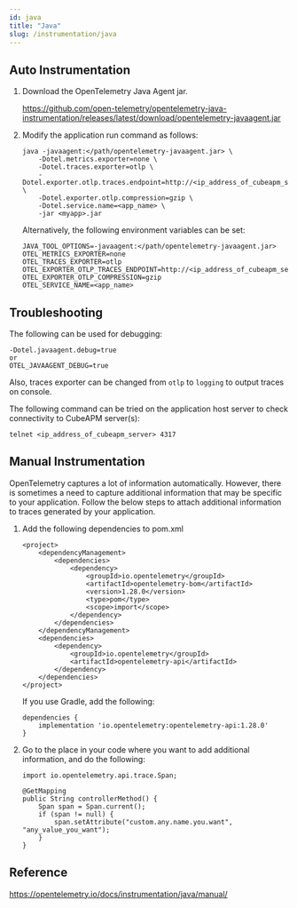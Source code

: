 ```yaml
---
id: java
title: "Java"
slug: /instrumentation/java
---
```


## Auto Instrumentation

1. Download the OpenTelemetry Java Agent jar.

   https://github.com/open-telemetry/opentelemetry-java-instrumentation/releases/latest/download/opentelemetry-javaagent.jar

2. Modify the application run command as follows:

   ```
   java -javaagent:</path/opentelemetry-javaagent.jar> \
       -Dotel.metrics.exporter=none \
       -Dotel.traces.exporter=otlp \
       -Dotel.exporter.otlp.traces.endpoint=http://<ip_address_of_cubeapm_server>:4317 \
       -Dotel.exporter.otlp.compression=gzip \
       -Dotel.service.name=<app_name> \
       -jar <myapp>.jar
   ```

   Alternatively, the following environment variables can be set:

   ```
   JAVA_TOOL_OPTIONS=-javaagent:</path/opentelemetry-javaagent.jar>
   OTEL_METRICS_EXPORTER=none
   OTEL_TRACES_EXPORTER=otlp
   OTEL_EXPORTER_OTLP_TRACES_ENDPOINT=http://<ip_address_of_cubeapm_server>:4317
   OTEL_EXPORTER_OTLP_COMPRESSION=gzip
   OTEL_SERVICE_NAME=<app_name>
   ```

## Troubleshooting

The following can be used for debugging:

```
-Dotel.javaagent.debug=true
or
OTEL_JAVAAGENT_DEBUG=true
```

Also, traces exporter can be changed from `otlp` to `logging` to output traces on console.

The following command can be tried on the application host server to check connectivity to CubeAPM server(s):

```
telnet <ip_address_of_cubeapm_server> 4317
```

## Manual Instrumentation

OpenTelemetry captures a lot of information automatically. However, there is sometimes a need to capture
additional information that may be specific to your application. Follow the below steps to attach additional
information to traces generated by your application.

1. Add the following dependencies to pom.xml

   ```
   <project>
       <dependencyManagement>
           <dependencies>
               <dependency>
                   <groupId>io.opentelemetry</groupId>
                   <artifactId>opentelemetry-bom</artifactId>
                   <version>1.28.0</version>
                   <type>pom</type>
                   <scope>import</scope>
               </dependency>
           </dependencies>
       </dependencyManagement>
       <dependencies>
           <dependency>
               <groupId>io.opentelemetry</groupId>
               <artifactId>opentelemetry-api</artifactId>
           </dependency>
       </dependencies>
   </project>
   ```

   If you use Gradle, add the following:

   ```
   dependencies {
       implementation 'io.opentelemetry:opentelemetry-api:1.28.0'
   }
   ```

2. Go to the place in your code where you want to add additional information, and do the following:

   ```
   import io.opentelemetry.api.trace.Span;

   @GetMapping
   public String controllerMethod() {
       Span span = Span.current();
       if (span != null) {
           span.setAttribute("custom.any.name.you.want", "any_value_you_want");
       }
   }
   ```

## Reference

https://opentelemetry.io/docs/instrumentation/java/manual/
